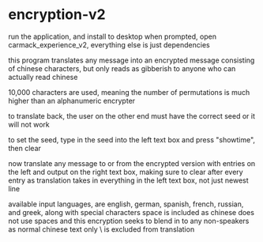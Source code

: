 # encryption-v2
run the application, and install to desktop when prompted, open carmack_experience_v2, everything else is just dependencies

this program translates any message into an encrypted message consisting of chinese characters,
but only reads as gibberish to anyone who can actually read chinese

10,000 characters are used, meaning the number of permutations is much higher than an alphanumeric encrypter

to translate back, the user on the other end must have the correct seed or it will not work

to set the seed, type in the seed into the left text box and press "showtime", then clear

now translate any message to or from the encrypted version with entries on the left and output on the right text box,
making sure to clear after every entry as translation takes in everything in the left text box, not just newest line

available input languages, are english, german, spanish, french, russian, and greek, along with special characters
space is included as chinese does not use spaces and this encryption seeks to blend in to any non-speakers as normal chinese text
only \ is excluded from translation
